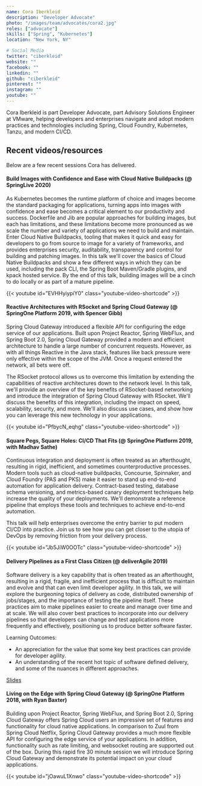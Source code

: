 ```yaml
---
name: Cora Iberkleid
description: "Developer Advocate"
photo: "/images/team/advocates/cora2.jpg"
roles: ["advocate"]
skills: ["Spring", "Kubernetes"]
location: "New York, NY"

# Social Media 
twitter: "ciberkleid"
website: ""
facebook: ""
linkedin: ""
github: "ciberkleid"
pinterest: ""
instagram: ""
youtube: ""
---
```


Cora Iberkleid is part Developer Advocate, part Advisory Solutions Engineer at VMware, helping developers and enterprises navigate and adopt modern practices and technologies including Spring, Cloud Foundry, Kubernetes, Tanzu, and modern CI/CD.

<!--more-->

## Recent videos/resources

Below are a few recent sessions Cora has delivered.

#### Build Images with Confidence and Ease with Cloud Native Buildpacks (@ SpringLive 2020)

As Kubernetes becomes the runtime platform of choice and images become the standard packaging for applications, turning apps into images with confidence and ease becomes a critical element to our productivity and success. Dockerfile and Jib are popular approaches for building images, but each has limitations, and these limitations become more pronounced as we scale the number and variety of applications we need to build and maintain. Enter Cloud Native Buildpacks, tooling that makes it quick and easy for developers to go from source to image for a variety of frameworks, and provides enterprises security, auditability, transparency and control for building and patching images. In this talk we'll cover the basics of Cloud Native Buildpacks and show a few different ways in which they can be used, including the pack CLI, the Spring Boot Maven/Gradle plugins, and kpack hosted service. By the end of this talk, building images will be a cinch to do locally or as part of a mature pipeline.

{{< youtube id="EVHHyiypiY0" class="youtube-video-shortcode" >}}

#### Reactive Architectures with RSocket and Spring Cloud Gateway (@ SpringOne Platform 2019, with Spencer Gibb)

Spring Cloud Gateway introduced a flexible API for configuring the edge service of our applications. Built upon Project Reactor, Spring WebFlux, and Spring Boot 2.0, Spring Cloud Gateway provided a modern and efficient architecture to handle a large number of concurrent requests. However, as with all things Reactive in the Java stack, features like back pressure were only effective within the scope of the JVM. Once a request entered the network, all bets were off. 

The RSocket protocol allows us to overcome this limitation by extending the capabilities of reactive architectures down to the network level. In this talk, we'll provide an overview of the key benefits of RSocket-based networking and introduce the integration of Spring Cloud Gateway with RSocket. We'll discuss the benefits of this integration, including the impact on speed, scalability, security, and more. We'll also discuss use cases, and show how you can leverage this new technology in your applications.

{{< youtube id="PfbycN_eqhg" class="youtube-video-shortcode" >}}

#### Square Pegs, Square Holes: CI/CD That Fits (@ SpringOne Platform 2019, with Madhav Sathe)

Continuous integration and deployment is often treated as an afterthought, resulting in rigid, inefficient, and sometimes counterproductive processes. Modern tools such as cloud-native buildpacks, Concourse, Spinnaker, and Cloud Foundry (PAS and PKS) make it easier to stand up end-to-end automation for application delivery. Contract-based testing, database schema versioning, and metrics-based canary deployment techniques help increase the quality of your deployments. We'll demonstrate a reference pipeline that employs these tools and techniques to achieve end-to-end automation.

This talk will help enterprises overcome the entry barrier to put modern CI/CD into practice. Join us to see how you can get closer to the utopia of DevOps by removing friction from your delivery process.

{{< youtube id="Jb5JiW0OOTc" class="youtube-video-shortcode" >}}

#### Delivery Pipelines as a First Class Citizen (@ deliverAgile 2019)

Software delivery is a key capability that is often treated as an afterthought, resulting in a rigid, fragile, and inefficient process that is difficult to maintain and evolve and that can even limit developer agility. In this talk, we will explore the burgeoning topics of delivery as code, distributed ownership of jobs/stages, and the importance of testing the pipeline itself. These practices aim to make pipelines easier to create and manage over time and at scale. We will also cover best practices to incorporate into our delivery pipelines so that developers can change and test applications more frequently and effectively, positioning us to produce better software faster.

Learning Outcomes:
- An appreciation for the value that some key best practices can provide for developer agility.
- An understanding of the recent hot topic of software defined delivery, and some of the nuances in different approaches.

[Slides](https://submissions-production.s3.amazonaws.com/attachments/attachments/000/005/779/original/Delivery%20Pipelines%20as%20a%20First%20Class%20Citizen.pdf?X-Amz-Algorithm=AWS4-HMAC-SHA256&X-Amz-Credential=AKIAIKK35CR3V3P7N25A%2F20200430%2Fus-east-1%2Fs3%2Faws4_request&X-Amz-Date=20200430T192447Z&X-Amz-Expires=600&X-Amz-SignedHeaders=host&X-Amz-Signature=e4bdd10fe490b79266ced2e87a71c0944a0a9f2481e6e0d3bbdcf117d3df3860)



#### Living on the Edge with Spring Cloud Gateway (@ SpringOne Platform 2018, with Ryan Baxter)

Building upon Project Reactor, Spring WebFlux, and Spring Boot 2.0, Spring Cloud Gateway offers Spring Cloud users an impressive set of features and functionality for cloud native applications. In comparison to Zuul from Spring Cloud Netflix, Spring Cloud Gateway provides a much more flexible API for configuring the edge service of your applications. In addition, functionality such as rate limiting, and websocket routing are supported out of the box. During this rapid fire 30 minute session we will introduce Spring Cloud Gateway and demonstrate its potential impact on your cloud applications.

{{< youtube id="jOawuL1Xnwo" class="youtube-video-shortcode" >}}
